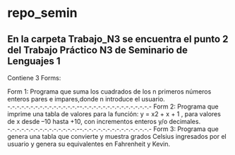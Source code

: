 # repo_semin
En la carpeta Trabajo_N3 se encuentra el punto 2 del Trabajo Práctico N3 de Seminario de Lenguajes 1
-----------------------------------------------------------------------------------------------------
Contiene 3 Forms:

Form 1: Programa que suma los cuadrados de los n primeros números enteros pares e impares,donde n introduce el usuario.
-.-.-.-.-.-.-.-.-.-.-.-.-.-.-.--.-.-.-.-.-.-.-.-.-.-.-.-.-.-.-
Form 2: Programa que imprime una tabla de valores para la función: y = x2 + x + 1 , para valores de x desde –10 hasta +10, con incrementos enteros y/o decimales.
-.-.-.-.-.-.-.-.-.-.-.-.-.-.-.--.-.-.-.-.-.-.-.-.-.-.-.-.-.-.-
Form 3: Programa que genera una tabla que convierte y muestra grados Celsius ingresados por el usuario y genera su equivalentes en Fahrenheit y Kevin.
